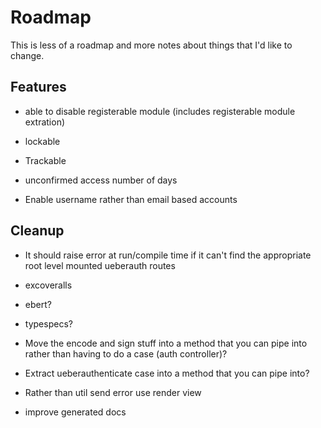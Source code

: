 # Roadmap
This is less of a roadmap and more notes about things that I'd like to
change.

## Features
- able to disable registerable module (includes registerable module
  extration)
- lockable
- Trackable
- unconfirmed access number of days

- Enable username rather than email based accounts

## Cleanup
- It should raise error at run/compile time if it can't find the
  appropriate root level mounted ueberauth routes

- excoveralls
- ebert?
- typespecs?

- Move the encode and sign stuff into a method that you can pipe into
  rather than having to do a case (auth controller)?
- Extract ueberauthenticate case into a method that you can pipe into?

- Rather than util send error use render view

- improve generated docs
